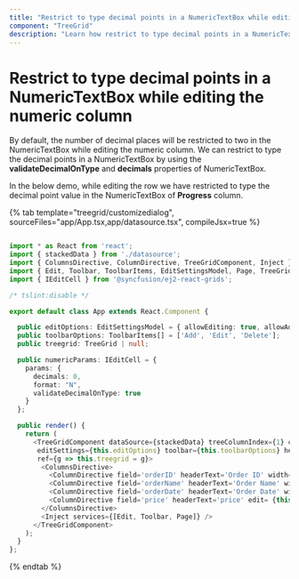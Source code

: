 ```yaml
---
title: "Restrict to type decimal points in a NumericTextBox while editing the numeric column"
component: "TreeGrid"
description: "Learn how restrict to type decimal points in a NumericTextBox while editing the numeric column."
---
```


# Restrict to type decimal points in a NumericTextBox while editing the numeric column

By default, the number of decimal places will be restricted to two in the NumericTextBox while editing the numeric column. We can restrict to type the decimal points in a NumericTextBox by using the **validateDecimalOnType** and **decimals** properties of NumericTextBox.

In the below demo, while editing the row we have restricted to type the decimal point value in the NumericTextBox of **Progress** column.

{% tab template="treegrid/customizedialog", sourceFiles="app/App.tsx,app/datasource.tsx", compileJsx=true %}

```typescript

import * as React from 'react';
import { stackedData } from './datasource';
import { ColumnsDirective, ColumnDirective, TreeGridComponent, Inject } from '@syncfusion/ej2-react-treegrid';
import { Edit, Toolbar, ToolbarItems, EditSettingsModel, Page, TreeGrid } from '@syncfusion/ej2-react-treegrid';
import { IEditCell } from '@syncfusion/ej2-react-grids';

/* tslint:disable */

export default class App extends React.Component {

  public editOptions: EditSettingsModel = { allowEditing: true, allowAdding: true, allowDeleting: true, mode: 'Row' };
  public toolbarOptions: ToolbarItems[] = ['Add', 'Edit', 'Delete'];
  public treegrid: TreeGrid | null;

  public numericParams: IEditCell = {
    params: {
      decimals: 0,
      format: "N",
      validateDecimalOnType: true
    }
  };

  public render() {
    return (
      <TreeGridComponent dataSource={stackedData} treeColumnIndex={1} childMapping='subtasks'
       editSettings={this.editOptions} toolbar={this.toolbarOptions} height={265}
       ref={g => this.treegrid = g}>
        <ColumnsDirective>
          <ColumnDirective field='orderID' headerText='Order ID' width='70' textAlign='Right' isPrimaryKey={true}></ColumnDirective>
          <ColumnDirective field='orderName' headerText='Order Name' width='100'></ColumnDirective>
          <ColumnDirective field='orderDate' headerText='Order Date' width='100' format='yMd' textAlign='Right' editType='datepickeredit'></ColumnDirective>
          <ColumnDirective field='price' headerText='price' edit= {this.numericParams} editType= 'numericedit' width='90' format='c2' textAlign='Right' />
        </ColumnsDirective>
        <Inject services={[Edit, Toolbar, Page]} />
      </TreeGridComponent>
    );
  }
};
```

{% endtab %}
